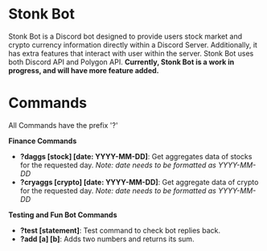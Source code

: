 
# Stonk Bot

Stonk Bot is a Discord bot designed to provide users stock market and crypto currency information directly within a Discord Server. Additionally, it has extra features that interact with user within the server. Stonk Bot uses both Discord API and Polygon API. **Currently, Stonk Bot is a work in progress, and will have more feature added.**

# Commands
All Commands have the prefix '?'

**Finance Commands**
- **?daggs [stock] [date: YYYY-MM-DD]**: Get aggregates data of stocks for the requested day. *Note: date needs to be formatted as YYYY-MM-DD*
- **?cryaggs [crypto] [date: YYYY-MM-DD]**: Get aggregate data of crypto for the requested day. *Note: date needs to be formatted as YYYY-MM-DD*

**Testing and Fun Bot Commands**
- **?test [statement]**: Test command to check bot replies back.
- **?add [a] [b]**: Adds two numbers and returns its sum.




